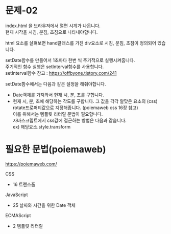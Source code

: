 # 문제-02
index.html 을 브라우저에서 열면 시계가 나옵니다.   
현재 시각을 시침, 분침, 초침으로 나타내야합니다.   

html 요소를 살펴보면 hand클래스를 가진 div요소로 시침, 분침, 초침이 정의되어 있습니다.

setDate함수를 만들어서 1초마다 한번 씩 주기적으로 실행시켜줍니다.   
주기적인 함수 실행은 setInterval함수를 사용합니다.   
setInterval함수 참고 : <https://offbyone.tistory.com/241>

setDate함수에서는 다음과 같은 설정을 해줘야합니다.
- Date객체를 가져와서 현재 시, 분, 초를 구합니다.
- 현재 시, 분, 초에 해당하는 각도를 구합니다. 그 값을 각각 알맞은 요소의 (css) rotate프로퍼티값으로 지정해줍니다. (poiemaweb css 16장 참고)   
이를 위해서는 템플릿 리터럴 문법이 필요합니다.   
자바스크립트에서 css값에 접근하는 방법은 다음과 같습니다.   
ex) 해당요소.style.transform


# 필요한 문법(poiemaweb)
<https://poiemaweb.com/>  

CSS
- 16 트랜스폼

JavaScript
- 25 날짜와 시간을 위한 Date 객체

ECMAScript
- 2 템플릿 리터럴
